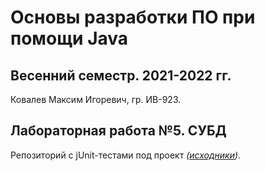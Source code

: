 # Основы разработки ПО при помощи Java

## Весенний семестр. 2021-2022 гг.

Ковалев Максим Игоревич, гр. ИВ-923.

## Лабораторная работа №5. СУБД

Репозиторий с jUnit-тестами под проект *([исходники](../../src/kovalev))*.